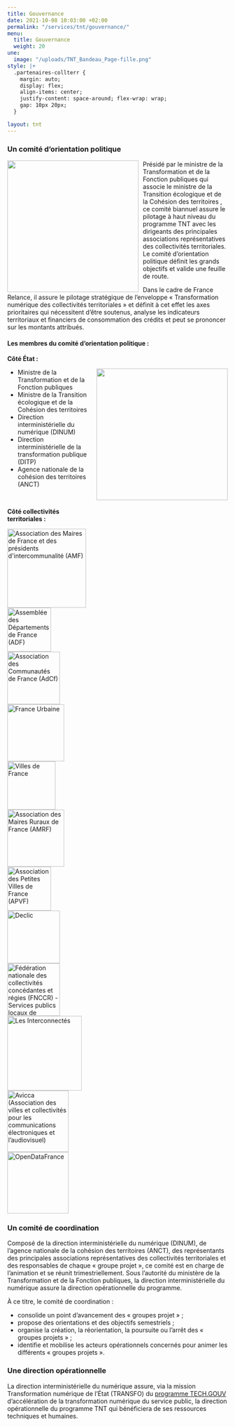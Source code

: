 ```yaml
---
title: Gouvernance
date: 2021-10-08 10:03:00 +02:00
permalink: "/services/tnt/gouvernance/"
menu:
  title: Gouvernance
  weight: 20
une:
  image: "/uploads/TNT_Bandeau_Page-fille.png"
style: |+
  .partenaires-collterr {
    margin: auto;
    display: flex;
    align-items: center;
    justify-content: space-around; flex-wrap: wrap;
    gap: 10px 20px;
  }

layout: tnt
---
```


<h3>Un comité d’orientation politique</h3> 
<p><img src="/uploads/copol_TNT_20211122_009.jpeg" alt="" style="margin-right: 10px" width="300px" align="left">Présidé par le ministre de la Transformation et de la Fonction publiques qui associe le ministre de la Transition écologique et de la Cohésion des territoires , ce comité biannuel assure le pilotage à haut niveau du programme TNT avec les dirigeants des principales associations représentatives des collectivités territoriales. Le comité d’orientation politique définit les grands objectifs et valide une feuille de route.</p> 
<p>Dans le cadre de France Relance, il assure le pilotage stratégique de l’enveloppe «&nbsp;Transformation numérique des collectivités territoriales&nbsp;» et définit à cet effet les axes prioritaires qui nécessitent d’être soutenus, analyse les indicateurs territoriaux et financiers de consommation des crédits et peut se prononcer sur les montants attribués.</p> 
<h4>Les membres du comité d’orientation politique&nbsp;:</h4> 
<p><strong>Côté État&nbsp;:</strong></p>
<img src="/uploads/copol_TNT_20211122.jpeg" alt="" style="margin-left: 10px; margin-bottom: 20px" width="300px" align="right">
<ul><li>Ministre de la Transformation et de la Fonction publiques</li> <li>Ministre de la Transition écologique et de la Cohésion des territoires</li> <li>Direction interministérielle du numérique (DINUM)</li> <li>Direction interministérielle de la transformation publique (DITP)</li> <li>Agence nationale de la cohésion des territoires (ANCT)</li> </ul> 
<br>

**Côté collectivités territoriales :**

<div class="partenaires-collterr">
  <div><a href="https://www.amf.asso.fr/" alt="AMF - Lien externe"><img src="/uploads/logo_AMF.png" alt="Association des Maires de France et des présidents d'intercommunalité (AMF)" width="180" align="middle"></a></div>
  <div><a href="http://www.departements.fr/" alt="ADF - Lien externe"><img src="/uploads/Logo_ADF.jpg" alt="Assemblée des Départements de France (ADF)" width="100" align="middle"></a></div>
  <div><a href="https://www.adcf.org/" alt="AdCF - Lien externe"><img src="/uploads/Log_AdCF.jpg" alt="Association des Communautés de France (AdCf)" width="120" align="middle"></a></div>
  <div><a href="https://franceurbaine.org/" alt="France urbaine - Lien externe"><img src="/uploads/Logo_France-Urbaine.jpg" alt="France Urbaine" width="130" align="middle"></a></div>
  <div><a href="https://www.villesdefrance.fr/" alt="Villes de France - Lien externe"><img src="/uploads/Logo_Ville-de-france.jpg" alt="Villes de France" width="110" align="middle"></a></div>
  <div><a href="https://www.amrf.fr/" alt="AMRF - Lien externe"><img src="/uploads/Logo_AMRF.jpg" alt="Association des Maires Ruraux de France (AMRF)" width="130" align="middle"></a></div>
  <div><a href="https://www.apvf.asso.fr/" alt="APVF - Lien externe"><img src="/uploads/Logo_APVF.jpg" alt="Association des Petites Villes de France (APVF)" width="100" align="middle"></a></div>
  <div><a href="https://www.asso-declic.fr/" alt="Déclic - Lien externe"><img src="/uploads/Logo_Declic.png" alt="Declic" width="120" align="middle"></a></div>
  <div><a href="https://www.fnccr.asso.fr/" alt="FNCCR - Lien externe"><img src="/uploads/LOGO_FNCCR_2020.jpg" alt="Fédération nationale des collectivités concédantes et régies (FNCCR) - Services publics locaux de l'énergie, de l'eau, de l'environnement et des e-communications" width="120" align="middle"></a></div>
  <div><a href="https://www.interconnectes.com/" alt="Les interconnectés - Liens externe"><img src="/uploads/Logo_lesInterconnectes.png" alt="Les Interconnectés" width="170" align="middle"></a></div>
  <div><a href="https://www.avicca.org/" alt="Avicca - Lien externe"><img src="/uploads/Logo_AVICCA.jpg" alt="Avicca (Association des villes et collectivités pour les communications électroniques et l’audiovisuel)" width="140" align="middle"></a></div>
<div><a href="https://www.opendatafrance.net/" alt="OpenDataFrance - Lien externe"><img src="/uploads/open-data-france.png" alt="OpenDataFrance" width="140" align="middle"></a></div>
</div>

### Un comité de coordination
Composé de la direction interministérielle du numérique (DINUM), de l’agence nationale de la cohésion des territoires (ANCT), des représentants des principales associations représentatives des collectivités territoriales et des responsables de chaque « groupe projet », ce comité est en charge de l’animation et se réunit trimestriellement. Sous l’autorité du ministère de la Transformation et de la Fonction publiques, la direction interministérielle du numérique assure la direction opérationnelle du programme.

À ce titre, le comité de coordination : 
* consolide un point d’avancement des « groupes projet » ; 
* propose des orientations et des objectifs semestriels ; 
* organise la création, la réorientation, la poursuite ou l’arrêt des « groupes projets » ;
* identifie et mobilise les acteurs opérationnels concernés pour animer les différents « groupes projets ».


### Une direction opérationnelle
La direction interministérielle du numérique assure, via la mission Transformation numérique de l’État (TRANSFO) du [programme TECH.GOUV](https://www.numerique.gouv.fr/publications/tech-gouv-strategie-et-feuille-de-route-2019-2021/) d’accélération de la transformation numérique du service public, la direction opérationnelle du programme TNT qui bénéficiera de ses ressources techniques et humaines.